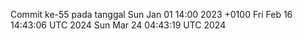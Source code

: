 Commit ke-55 pada tanggal Sun Jan 01 14:00 2023 +0100
Fri Feb 16 14:43:06 UTC 2024
Sun Mar 24 04:43:19 UTC 2024
